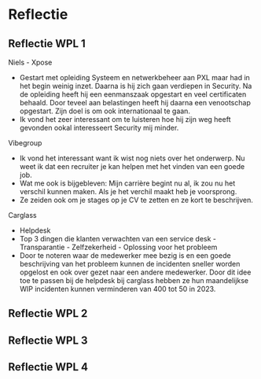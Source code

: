 # Reflectie

## Reflectie WPL 1
Niels - Xpose
-   Gestart met opleiding Systeem en netwerkbeheer aan PXL maar had in het begin weinig inzet. Daarna is hij zich gaan verdiepen in Security. Na de opleiding heeft hij een eenmanszaak opgestart en veel certificaten behaald. Door teveel aan belastingen heeft hij daarna een venootschap opgestart. Zijn doel is om ook internationaal te gaan.
- Ik vond het zeer interessant om te luisteren hoe hij zijn weg heeft gevonden ookal interesseert Security mij minder.

Vibegroup
-   Ik vond het interessant want ik wist nog niets over het onderwerp. Nu weet ik dat een recruiter je kan helpen met het vinden van een goede job.
-   Wat me ook is bijgebleven: Mijn carrière begint nu al, ik zou nu het verschil kunnen maken. Als je het verchil maakt heb je voorsprong.
-   Ze zeiden ook om je stages op je CV te zetten en ze kort te beschrijven.

Carglass
-   Helpdesk
-   Top 3 dingen die klanten verwachten van een service desk
        -   Transparantie
        -   Zelfzekerheid
        -   Oplossing voor het probleem
-   Door te noteren waar de medewerker mee bezig is en een goede beschrijving van het probleem kunnen de incidenten sneller worden opgelost en ook over gezet naar een andere medewerker. Door dit idee toe te passen bij de helpdesk bij carglass hebben ze hun maandelijkse WIP incidenten kunnen verminderen van 400 tot 50 in 2023.

## Reflectie WPL 2

## Reflectie WPL 3

## Reflectie WPL 4